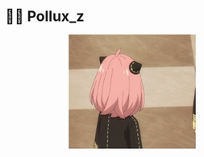 # 🧑‍💻 Pollux_z

<div align="center">
  <img src="https://github.com/Polluxz/Pollux_z/blob/main/%E9%98%BF%E5%B0%BC%E4%BA%9A.gif" width="50%" alt="picture">
</div> 

